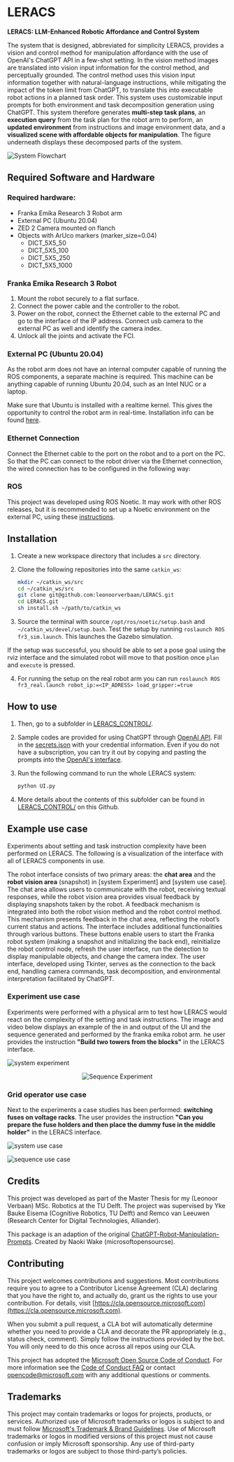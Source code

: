 # LERACS
**LERACS: LLM-Enhanced Robotic Affordance and Control System**

The system that is designed, abbreviated for simplicity LERACS, provides a vision and control method for manipulation affordance with the use of OpenAI's ChatGPT API in a few-shot setting. In the vision method images are translated into vision input information for the control method, and perceptually grounded. The control method uses this vision input information together with natural-language instructions, while mitigating the impact of the token limit from ChatGPT, to translate this into executable robot actions in a planned task order. This system uses customizable input prompts for both environment and task decomposition generation using ChatGPT. This system therefore generates **multi-step task plans**, an **execution query** from the task plan for the robot arm to perform, an **updated environment** from instructions and image environment data, and a **visualized scene with affordable objects for manipulation**. The figure underneath displays these decomposed parts of the system. 

![System Flowchart](Images/system_flowchart.png)


## Required Software and Hardware
### Required hardware:
- Franka Emika Research 3 Robot arm
- External PC (Ubuntu 20.04)
- ZED 2 Camera mounted on flanch
- Objects with ArUco markers (marker_size=0.04)
	- DICT_5X5_50
	- DICT_5X5_100
	- DICT_5X5_250
	- DICT_5X5_1000

### Franka Emika Research 3 Robot
1. Mount the robot securely to a flat surface.
2. Connect the power cable and the controller to the robot.
3. Power on the robot, connect the Ethernet cable to the external PC and go to the interface of the IP address. Connect usb camera to the external PC as well and identify the camera index.
4. Unlock all the joints and activate the FCI.

### External PC (Ubuntu 20.04)
As the robot arm does not have an internal computer capable of running the ROS components, a separate machine is required. This machine can be anything capable of running Ubuntu 20.04, such as an Intel NUC or a laptop.

Make sure that Ubuntu is installed with a realtime kernel. This gives the opportunity to control the robot arm in real-time. Installation info can be found [here](https://frankaemika.github.io/docs/installation_linux.html).

### Ethernet Connection
Connect the Ethernet cable to the port on the robot and to a port on the PC. So that the PC can connect to the robot driver via the Ethernet connection, the wired connection has to be configured in the following way:

### ROS
This project was developed using ROS Noetic. It may work with other ROS releases, but it is recommended to set up a Noetic environment on the external PC, using these [instructions](http://wiki.ros.org/noetic/Installation/Ubuntu).



## Installation 
1. Create a new workspace directory that includes a `src` directory.
2. Clone the following repositories into the same `catkin_ws`:

    ```sh
    mkdir ~/catkin_ws/src
    cd ~/catkin_ws/src
    git clone git@github.com:leonoorverbaan/LERACS.git
    cd LERACS.git
    sh install.sh ~/path/to/catkin_ws
    ```

3. Source the terminal with source `/opt/ros/noetic/setup.bash` and `~/catkin_ws/devel/setup.bash`. Test the setup by running `roslaunch ROS fr3_sim.launch`. This launches the Gazebo simulation.

If the setup was successful, you should be able to set a pose goal using the rviz interface and the simulated robot will move to that position once `plan` and `execute` is pressed.

4. For running the setup on the real robot arm you can run `roslaunch ROS fr3_real.launch robot_ip:=<IP_ADRESS> load_gripper:=true`



## How to use

1. Then, go to a subfolder in [LERACS_CONTROL/](LERACS_CONTROL/).

2. Sample codes are provided for using ChatGPT through [OpenAI API](https://beta.openai.com/). Fill in the [secrets.json](secrets.json) with your credential information. Even if you do not have a subscription, you can try it out by copying and pasting the prompts into the [OpenAI's interface](https://platform.openai.com/examples).



3. Run the following command to run the whole LERACS system:

    ```sh
    python UI.py
    ```

4. More details about the contents of this subfolder can be found in [LERACS_CONTROL/](LERACS_CONTROL/) on this Github.


## Example use case
Experiments about setting and task instruction complexity have been performed on LERACS. The following is a visualization of the interface with all of LERACS components in use.

The robot interface consists of two primary areas: the **chat area** and the **robot vision area** (snapshot) in [system Experiment] and [system use case]. The chat area allows users to communicate with the robot, receiving textual responses, while the robot vision area provides visual feedback by displaying snapshots taken by the robot. A feedback mechanism is integrated into both the robot vision method and the robot control method. This mechanism presents feedback in the chat area, reflecting the robot’s current status and actions. The interface includes additional functionalities through various buttons. These buttons enable users to start the Franka robot system (making a snapshot and initializing the back end), reinitialize the robot control node, refresh the user interface, run the detection to display manipulable objects, and change the camera index. The user interface, developed using Tkinter, serves as the connection to the back end, handling camera commands, task decomposition, and environmental interpretation facilitated by ChatGPT.

### Experiment use case
Experiments were performed with a physical arm to test how LERACS would react on the complexity of the setting and task instructions. The image and video below displays an example of the in and output of the UI and the sequence generated and performed by the franka emika robot arm. he user provides the instruction **"Build two towers from the blocks"** in the LERACS interface.

![system experiment](Images/System.png)

<p align="center">
  <img src="Images/BuidlingTowersvid.gif" alt="Sequence Experiment">
</p>



### Grid operator use case

Next to the experiments a case studies has been performed: **switching fuses on voltage racks**. The user provides the instruction **"Can you prepare the fuse holders and then place the dummy fuse in the middle holder"** in the LERACS interface.

![system use case](Images/systemAlliander.png)

![sequence use case](Images/Alliander_sequence.png)


## Credits

This project was developed as part of the Master Thesis for my (Leonoor Verbaan) MSc. Robotics at the TU Delft. The project was supervised by Yke Bauke Eisema (Cognitive Robotics, TU Delft) and Remco van Leeuwen (Research Center for Digital Technologies, Alliander).

This package is an adaption of the original [ChatGPT-Robot-Manipulation-Prompts](https://github.com/microsoft/ChatGPT-Robot-Manipulation-Prompts). Created by Naoki Wake (microsoftopensourcse).


## Contributing

This project welcomes contributions and suggestions. Most contributions require you to agree to a Contributor License Agreement (CLA) declaring that you have the right to, and actually do, grant us the rights to use your contribution. For details, visit [https://cla.opensource.microsoft.com](https://cla.opensource.microsoft.com).

When you submit a pull request, a CLA bot will automatically determine whether you need to provide a CLA and decorate the PR appropriately (e.g., status check, comment). Simply follow the instructions provided by the bot. You will only need to do this once across all repos using our CLA.

This project has adopted the [Microsoft Open Source Code of Conduct](https://opensource.microsoft.com/codeofconduct/). For more information see the [Code of Conduct FAQ](https://opensource.microsoft.com/codeofconduct/faq/) or contact [opencode@microsoft.com](mailto:opencode@microsoft.com) with any additional questions or comments.


## Trademarks

This project may contain trademarks or logos for projects, products, or services. Authorized use of Microsoft trademarks or logos is subject to and must follow [Microsoft's Trademark & Brand Guidelines](https://www.microsoft.com/en-us/legal/intellectualproperty/trademarks/usage/general.aspx). Use of Microsoft trademarks or logos in modified versions of this project must not cause confusion or imply Microsoft sponsorship. Any use of third-party trademarks or logos are subject to those third-party’s policies.


